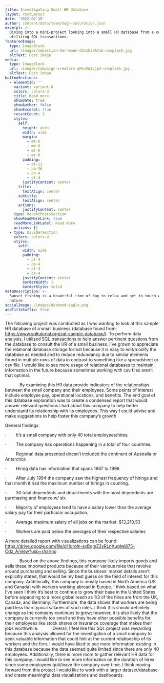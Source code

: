 ```yaml
---
title: Investigating Small HR Database
layout: PostLayout
date: '2022-02-19'
author: content/data/team/hugh-saturation.json
excerpt: >-
  Diving into a mini-project looking into a small HR database from a company
  utilizing SQL transactions.
featuredImage:
  type: ImageBlock
  url: /images/sebastian-herrmann-O2o1hzDA7iE-unsplash.jpg
  altText: Post Image
media:
  type: ImageBlock
  url: /images/campaign-creators-gMsnXqILjp4-unsplash.jpg
  altText: Post Image
bottomSections:
  - elementId: ''
    variant: variant-d
    colors: colors-d
    title: Read more
    showDate: true
    showAuthor: false
    showExcerpt: true
    recentCount: 3
    styles:
      self:
        height: auto
        width: wide
        margin:
          - mt-0
          - mb-0
          - ml-0
          - mr-0
        padding:
          - pt-12
          - pb-56
          - pr-4
          - pl-4
        justifyContent: center
      title:
        textAlign: center
      subtitle:
        textAlign: center
      actions:
        justifyContent: center
    type: RecentPostsSection
    showReadMoreLink: true
    readMoreLinkLabel: Read more
    actions: []
  - type: DividerSection
    colors: colors-d
    styles:
      self:
        width: wide
        padding:
          - pt-4
          - pb-4
          - pl-4
          - pr-4
        justifyContent: center
        borderWidth: 1
        borderStyle: solid
metaDescription: >-
  Sunset fishing is a beautiful time of day to relax and get in touch with
  nature
socialImage: /images/desmond-eagle.png
addTitleSuffix: true
---
```

The following project was conducted as I was wanting to look at this sample HR database of a small business (database found from: https://www.sqltutorial.org/sql-sample-database/). To perform data analysis, I utilized SQL transactions to help answer pertinent questions from the database to consult the HR of a small business. I’ve grown to appreciate the relational database storage format because it is easy to edit/modify the database as needed and to reduce redundancy due to similar elements found in multiple rows of data in contrast to something like a spreadsheet or csv file. I would like to see more usage of relational databases to maintain information in the future because sometimes working with csv files aren’t that optimal.   

           	By examining this HR data provide indicators of the relationships between the small company and their employees. Some points of interest include employee pay, operational locations, and benefits. The end goal of this database exploration was to create a condensed report that would answer relevant questions I had about this company to help better understand its relationship with its employees. This way I could advise and make suggestions to help foster this company’s growth.  

General findings:

·        It’s a small company with only 40 total employees/hires.

·        The company has operations happening in a total of four countries.

·        Regional data presented doesn’t included the continent of Australia or Antarctica

·        Hiring data has information that spans 1987 to 1999.

·        After July 1994 the company saw the highest frequency of hirings and that month it had the maximum number of hirings in counting.

·        30 total dependents and departments with the most dependents are purchasing and finance w/ six.

·        Majority of employees tend to have a salary lower than the average salary pay for their particular occupation.

·        Average maximum salary of all jobs on the market: $13,210.53

·        Workers are paid below the averages of their respective salaries

A more detailed report with visualizations can be found: https://drive.google.com/file/d/1droIn-avBqmZ3vRLnXugIwl875-Cdz_A/view?usp=sharing

           	Based on the above findings, this company likely imports goods and sells these imported products because of their various roles that revolve around purchasing and selling. Since the business’ market details aren’t explicitly stated, that would be my best guess on the field of interest for this company. Additionally, this company is mostly based in North America (US and Canada) with workers working abroad in Europe. I think based on what I’ve seen I think it’s best to continue to grow their base in the United States before expanding to a more global reach as 1/3 of the hires are from the UK, Canada, and Germany. Furthermore, the data shows that workers are being paid less than typical salaries of such roles. I think this should definitely change as the company continues to grow; however, it is also likely that the company is currently too small and they have other possible benefits for their employees like stock shares or insurance coverage that makes their jobs worthwhile.           	Overall, I feel like this SQL project was rewarding because this analysis allowed for the investigation of a small company to seek valuable information that could hint at the current relationship of its workers and the firm. I would have liked to see more information existing in this database because the data seemed quite limited since there are only 40 employees. Additionally, there is more room to gather relevant HR data for this company. I would like to see more information on the duration of hires since some employees quit/leave the company over time. I think moving forward from this project I would like to work with a larger dataset/database and create meaningful data visualizations and dashboards.

